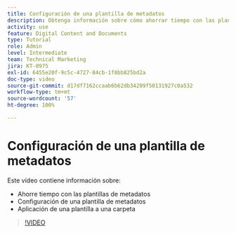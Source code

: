 ```yaml
---
title: Configuración de una plantilla de metadatos
description: Obtenga información sobre cómo ahorrar tiempo con las plantillas de metadatos, configurar una plantilla de metadatos y aplicar una plantilla a una carpeta en [!UICONTROL DAM de Workfront].
activity: use
feature: Digital Content and Documents
type: Tutorial
role: Admin
level: Intermediate
team: Technical Marketing
jira: KT-8975
exl-id: 6455e20f-9c5c-4727-84cb-1f8bb825bd2a
doc-type: video
source-git-commit: d17df7162ccaab6b62db34209f50131927c0a532
workflow-type: tm+mt
source-wordcount: '57'
ht-degree: 100%

---
```


# Configuración de una plantilla de metadatos

Este vídeo contiene información sobre:

* Ahorre tiempo con las plantillas de metadatos
* Configuración de una plantilla de metadatos
* Aplicación de una plantilla a una carpeta

>[!VIDEO](https://video.tv.adobe.com/v/3419479/?quality=12&learn=on&enablevpops&captions=spa)
